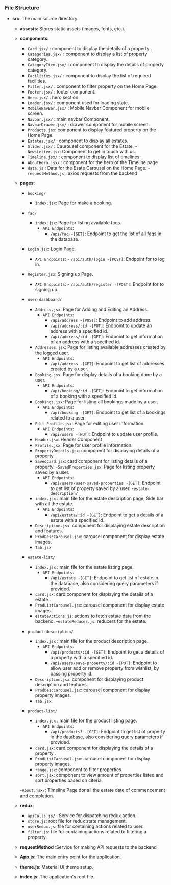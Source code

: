  
### File Structure

- **src**: The main source directory.
  - **assests**: Stores static assets (images, fonts, etc.).
  - **components**: 
    - `Card.jsx/` : component to display the details of a property .
    - `Categories.jsx/` : component to display a list of property category.
    - `CategoryItem.jsx/` : component to display the details of property category.
    - `Facilities.jsx/` : component to display the list of required facilities. 
    - `Filter.jsx/` : component to filter property on the Home Page.  
    - `Footer.jsx/` : footer component.   
    - `Hero.jsx/` :  hero section.  
    - `Loader.jsx/` : component used for loading state.   
    - `MobileNavBar.jsx/` : Mobile Navbar Component for mobile screen. 
    - `Navbar.jsx/` : main navbar Component. 
    - `NavbarDrawer.jsx/` : drawer component for mobile screen. 
    - `Products.jsx`: component to display featured property on the Home Page.
    - `Estates.jsx/` : component to display all estates.
    - `Slider.jsx/` : Caurousel component for the Estate.
    -`NewsLetter.jsx`: Component to get in touch with us. 
    - `Timeline.jsx/` : component to display list of timelines. 
    - `AboutHero.jsx/` : component for the hero of the Timeline page
    - `data.js` : Data for the Esate Carousel on the Home Page.
    -`requestMethod.js` : axios requests from the backend 

  - **pages**: 
     - `booking/`
       - `index.jsx`: Page for make a booking. 
    - `faq/`
       - `index.jsx`: Page for listing available faqs.
         - `API Endpoints`: 
             - `/api/faq -[GET]`: Endpoint to get the list of all faqs in the database.
    - `Login.jsx`: Login Page.
       - `API Endpoints`: 
             - `/api/auth/login -[POST]`: Endpoint for to log in.

    - `Register.jsx`: Signing up Page.
      - `API Endpoints`: 
             - `/api/auth/register -[POST]`: Endpoint for to signing up. 
    - `user-dashboard/`
       - `Address.jsx`: Page for Adding and Editing an Address.
          - `API Endpoints`: 
             - `/api/address -[POST]`: Endpoint to add address.
             - `/api/address/:id -[PUT]`: Endpoint to update an address with a specified id.
             - `/api/address/:id -[GET]`: Endpoint to get information of an address with a specified id.   
       - `Addresses.jsx`: Page for listing available addresses created by the logged user.
          - `API Endpoints`: 
             - `/api/address -[GET]`: Endpoint to get list of addresses created by a user. 
       - `Booking.jsx`: Page for display details of a booking done by a user.
           - `API Endpoints`: 
             - `/api/booking/:id -[GET]`: Endpoint to get information of a booking with a specified id.  
       - `Bookings.jsx`: Page for listing all bookings made by a user.
          - `API Endpoints`: 
             - `/api/booking -[GET]`: Endpoint to get list of a bookings related to a user.  
       - `Edit-Profile.jsx`: Page for editing user information.
         - `API Endpoints`: 
             - `/api/users -[PUT]`: Endpoint to update user profile.   
       - `Header.jsx`: Header Component
       - `Profile.jsx`: Page for user profile information.
       - `PropertyDetails.jsx`: component for displaying details of a property.
       - `SavedCard.jsx`: card component for listing details of a property.
       -`SavedProperties.jsx`: Page for listing property saved by a user.
         - `API Endpoints`: 
             - `/api/users/user-saved-properties -[GET]`: Endpoint to get list of property saved by  a user. 
       -`estate-description/`
       - `index.jsx` : main file for the estate description page, Side bar with all the estate.
          - `API Endpoints`: 
             - `/api/estate/:id -[GET]`: Endpoint to get a  details of a estate with a specified id. 
       - `Description.jsx`: component for displaying estate description and features.
       - `ProdDescCarousel.jsx`: carousel component for display estate images.
       - `Tab.jsx`: 
    - `estate-list/`
       - `index.jsx` : main file for the estate listing page.
          - `API Endpoints`: 
             - `/api/estate -[GET]`: Endpoint to get list of estate in the database, also considering query parameters if provided.
       - `card.jsx`: card component for displaying the details of a estate .
       - `ProdListCarousel.jsx`: carousel component for display estate images.   
       - `estateActions.js`: actions to fetch estate data from the backend.
       -`estateReducer.js`: reducers for the estate.           
    - `product-description/`
       - `index.jsx` : main file for the product description page.
          - `API Endpoints`: 
             - `/api/products/:id -[GET]`: Endpoint to get a  details of a property with a specified id. 
             - `/api/users/save-property/:id -[PUT]`: Endpoint to allow user add or remove property from wishlist, by passing property id. 
       - `Description.jsx`: component for displaying product description and features.
       - `ProdDescCarousel.jsx`: carousel component for display property images.
       - `Tab.jsx`: 
    - `product-list/`
       - `index.jsx` : main file for the product listing page.
          - `API Endpoints`: 
             - `/api/products? -[GET]`: Endpoint to get list of property in the database, also considering query parameters if provided.
       - `card.jsx`: card component for displaying the details of a property .
       - `ProdListCarousel.jsx`: carousel component for display property images.
       - `range.jsx`: component to filter properties.
       - `sort.jsx`: component to view amount of properties listed and sort properties based on citeria.
  
    -`About.jsx/`: Timeline Page dor all the estate date of commencement and completion.


  - **redux**: 
     - `apiCalls.js/` : Service for dispatching redux action.
     - `store.js`: root file for redux state management.
     - `userRedux.js`: file for containing actions related to user.
     -  `filter.js`: file for containing actions related to filtering a property.
  - **requestMethod** :Service for making API requests to the backend
  - **App.js**: The main entry point for the application.
  - **theme.js**:  Material UI theme setup. 
  - **index.js**: The application's root file.